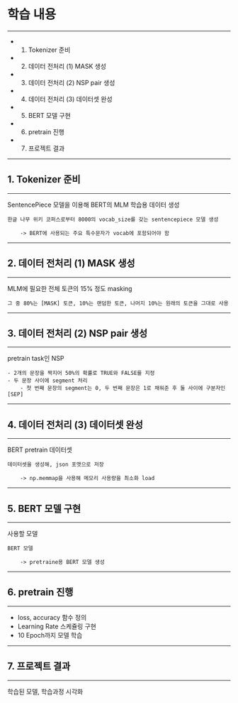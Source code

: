 # 학습 내용 

---

- 1. Tokenizer 준비
- 2. 데이터 전처리 (1) MASK 생성
- 3. 데이터 전처리 (2) NSP pair 생성
- 4. 데이터 전처리 (3) 데이터셋 완성
- 5. BERT 모델 구현
- 6. pretrain 진행
- 7. 프로젝트 결과

---

## 1. Tokenizer 준비

---

SentencePiece 모델을 이용해 BERT의 MLM 학습용 데이터 생성

	한글 나무 위키 코퍼스로부터 8000의 vocab_size를 갖는 sentencepiece 모델 생성

		-> BERT에 사용되는 주요 특수문자가 vocab에 포함되어야 함

---

## 2. 데이터 전처리 (1) MASK 생성

---

MLM에 필요한 전체 토큰의 15% 정도 masking

	그 중 80%는 [MASK] 토큰, 10%는 랜덤한 토큰, 나머지 10%는 원래의 토큰을 그대로 사용

---

## 3. 데이터 전처리 (2) NSP pair 생성

---

pretrain task인 NSP

	- 2개의 문장을 짝지어 50%의 확률로 TRUE와 FALSE를 지정
	- 두 문장 사이에 segment 처리
		- 첫 번째 문장의 segment는 0, 두 번째 문장은 1로 채워준 후 둘 사이에 구분자인 [SEP]

---

## 4. 데이터 전처리 (3) 데이터셋 완성

---

BERT pretrain 데이터셋

	데이터셋을 생성해, json 포맷으로 저장

		-> np.memmap을 사용해 메모리 사용량을 최소화 load

---

## 5. BERT 모델 구현

---

사용할 모델

	BERT 모델
	
		-> pretraine용 BERT 모델 생성

---

## 6. pretrain 진행

---

- loss, accuracy 함수 정의
- Learning Rate 스케쥴링 구현
- 10 Epoch까지 모델 학습

---

## 7. 프로젝트 결과

---

학습된 모델, 학습과정 시각화

